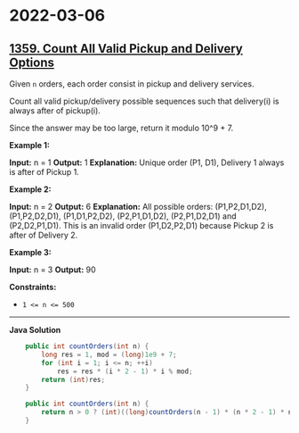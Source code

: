 # 2022-03-06

## [1359. Count All Valid Pickup and Delivery Options](https://leetcode.com/problems/count-all-valid-pickup-and-delivery-options/)

Given `n` orders, each order consist in pickup and delivery services.

Count all valid pickup/delivery possible sequences such that delivery(i) is always after of pickup(i).

Since the answer may be too large, return it modulo 10^9 + 7.

**Example 1:**

**Input:** n = 1
**Output:** 1
**Explanation:** Unique order (P1, D1), Delivery 1 always is after of Pickup 1.

**Example 2:**

**Input:** n = 2
**Output:** 6
**Explanation:** All possible orders:
(P1,P2,D1,D2), (P1,P2,D2,D1), (P1,D1,P2,D2), (P2,P1,D1,D2), (P2,P1,D2,D1) and (P2,D2,P1,D1).
This is an invalid order (P1,D2,P2,D1) because Pickup 2 is after of Delivery 2.

**Example 3:**

**Input:** n = 3
**Output:** 90

**Constraints:**

- `1 <= n <= 500`

---

**Java Solution**

```java
    public int countOrders(int n) {
        long res = 1, mod = (long)1e9 + 7;
        for (int i = 1; i <= n; ++i)
            res = res * (i * 2 - 1) * i % mod;
        return (int)res;
    }

    public int countOrders(int n) {
        return n > 0 ? (int)((long)countOrders(n - 1) * (n * 2 - 1) * n % ((long)1e9 + 7)) : 1;
    }
```

